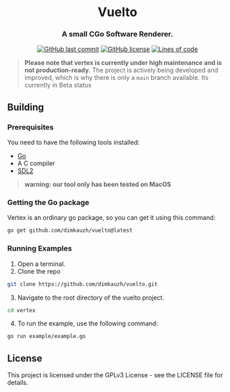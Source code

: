 <h1 align="center">Vuelto</h1>
<h3 align="center">A small CGo Software Renderer.</h3>

<p align="center">
  <a href="https://github.com/dimkauzh/vuelto"><img alt="GitHub last commit" src="https://img.shields.io/github/last-commit/dimkauzh/vuelto"></a>
  <a href="https://github.com/dimkauzh/vuelto"><img alt="GitHub license" src="https://img.shields.io/github/license/dimkauzh/vuelto"></a>
  <a href="https://github.com/dimkauzh/vuelto"><img alt="Lines of code" src="https://tokei.rs/b1/github/dimkauzh/vuelto?category=lines"></a>
</p>

> **Please note that vertex is currently under high maintenance and is not production-ready.** The project is actively being developed and improved, which is why there is only a `main` branch available. Its currently in Beta status

## Building

### Prerequisites
You need to have the following tools installed:
 - [Go](https://golang.org/dl/)
 - A C compiler
 - [SDL2](https://www.libsdl.org/)

> **warning: our tool only has been tested on MacOS**

### Getting the Go package
Vertex is an ordinary go package, so you can get it using this command:
```bash
go get github.com/dimkauzh/vuelto@latest
```

### Running Examples
1. Open a terminal.
2. Clone the repo
```bash
git clone https://github.com/dimkauzh/vuelto.git
```
3. Navigate to the root directory of the vuelto project.
```bash
cd vertex
```
4. To run the example, use the following command:
```bash
go run example/example.go
```

## License
This project is licensed under the GPLv3 License - see the LICENSE file for details.
